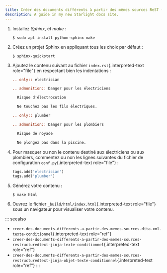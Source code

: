 ```yaml
---
title: Créer des documents différents à partir des mêmes sources ReST (texte conditionnel)
description: A guide in my new Starlight docs site.
---
```


1.  Installez *Sphinx*, et *make* :

    ``` console
    $ sudo apt install python-sphinx make
    ```

2.  Créez un projet Sphinx en appliquant tous les choix par défaut :

    ``` console
    $ sphinx-quickstart 
    ```

3.  Ajoutez le contenu suivant au fichier `index.rst`{.interpreted-text
    role="file"} en respectant bien les indentations :

    ``` rest
    .. only:: electrician

    .. admonition:: Danger pour les électriciens

      Risque d'électrocution

      Ne touchez pas les fils électriques.

    .. only:: plumber

    .. admonition:: Danger pour les plombiers

      Risque de noyade

      Ne plongez pas dans la piscine.
    ```

4.  Pour masquer ou non le contenu destiné aux électriciens ou aux
    plombiers, commentez ou non les lignes suivantes du fichier de
    configuration `conf.py`{.interpreted-text role="file"} :

    ``` python
    tags.add('electrician')
    tags.add('plumber')
    ```

5.  Générez votre contenu :

    ``` console
    $ make html
    ```

6.  Ouvrez le fichier `_build/html/index.html`{.interpreted-text
    role="file"} sous un navigateur pour visualiser votre contenu.

::: seealso
-   `creer-des-documents-differents-a-partir-des-memes-sources-dita-xml-texte-conditionnel`{.interpreted-text
    role="ref"}
-   `creer-des-documents-differents-a-partir-des-memes-sources-restructuredtext-jinja-texte-conditionnel`{.interpreted-text
    role="ref"}
-   `creer-des-documents-differents-a-partir-des-memes-sources-restructuredtext-jinja-objet-texte-conditionnel`{.interpreted-text
    role="ref"}
:::
